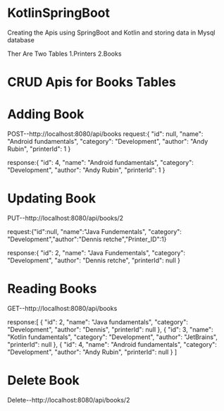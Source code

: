 # KotlinSpringBoot
Creating the Apis using SpringBoot and Kotlin and storing data in Mysql database


Ther Are Two Tables
1.Printers
2.Books

# CRUD Apis for Books Tables
# Adding Book
POST--http://localhost:8080/api/books
request:{
    "id": null,
    "name": "Android fundamentals",
    "category": "Development",
    "author": "Andy Rubin",
    "printerId": 1
}

response:{
    "id": 4,
    "name": "Android fundamentals",
    "category": "Development",
    "author": "Andy Rubin",
    "printerId": 1
}


# Updating Book
PUT--http://localhost:8080/api/books/2

request:{"id":null, "name":"Java Fundementals", "category": "Development","author":"Dennis retche","Printer_ID":1}

response:{
    "id": 2,
    "name": "Java Fundementals",
    "category": "Development",
    "author": "Dennis retche",
    "printerId": null
}

# Reading Books

GET--http://localhost:8080/api/books

response:[
{
        "id": 2,
        "name": "Java fundamentals",
        "category": "Development",
        "author": "Dennis",
        "printerId": null
    },
    {
        "id": 3,
        "name": "Kotlin fundamentals",
        "category": "Development",
        "author": "JetBrains",
        "printerId": null
    },
    {
        "id": 4,
        "name": "Android fundamentals",
        "category": "Development",
        "author": "Andy Rubin",
        "printerId": null
    }
]


# Delete Book
Delete--http://localhost:8080/api/books/2

